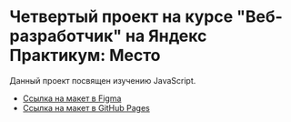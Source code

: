 # Четвертый проект на курсе "Веб-разработчик" на Яндекс Практикум: Место

Данный проект посвящен изучению JavaScript.

* [Ссылка на макет в Figma](https://www.figma.com/file/2cn9N9jSkmxD84oJik7xL7/JavaScript.-Sprint-4?node-id=0%3A1)
* [Ссылка на макет в GitHub Pages](Soon)